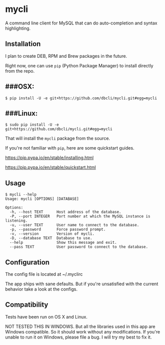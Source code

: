 # mycli
A command line client for MySQL that can do auto-completion and syntax highlighting.

## Installation

I plan to create DEB, RPM and Brew packages in the future.

Right now, one can use `pip` (Python Package Manager) to install directly from the repo.

###OSX:
---
    $ pip install -U -e git+https://github.com/dbcli/mycli.git#egg=mycli

###Linux:
---
    $ sudo pip install -U -e git+https://github.com/dbcli/mycli.git#egg=mycli
    
That will install the `mycli` package from the source. 

If you're not familiar with `pip`, here are some quickstart guides. 

https://pip.pypa.io/en/stable/installing.html

https://pip.pypa.io/en/stable/quickstart.html


## Usage

```
$ mycli --help
Usage: mycli [OPTIONS] [DATABASE]

Options:
  -h, --host TEXT      Host address of the database.
  -P, --port INTEGER   Port number at which the MySQL instance is listening.
  -u, --user TEXT      User name to connect to the database.
  -p, --password       Force password prompt.
  -v, --version        Version of mycli.
  -D, --database TEXT  Database to use.
  --help               Show this message and exit.
  --pass TEXT          User password to connect to the database.
```

## Configuration

The config file is located at ~/.myclirc

The app ships with sane defaults. But if you're unsatisfied with the current behavior take a look at the configs. 

## Compatibility

Tests have been run on OS X and Linux.

NOT TESTED THIS IN WINDOWS. But all the libraries used in this app are Windows compatible. So it should work without any modifications. If you're unable to run it on Windows, please file a bug. I will try my best to fix it.
